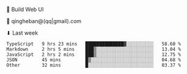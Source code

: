 🧙 Build Web UI

📧 qingheban@(qq|gmail).com

⬇ Last week

<!--START_SECTION:waka-->

```text
TypeScript   9 hrs 23 mins   ██████████████▓░░░░░░░░░░   58.60 %
Markdown     2 hrs 5 mins    ███▒░░░░░░░░░░░░░░░░░░░░░   13.04 %
JavaScript   2 hrs 2 mins    ███▒░░░░░░░░░░░░░░░░░░░░░   12.75 %
JSON         45 mins         █▒░░░░░░░░░░░░░░░░░░░░░░░   04.68 %
Other        32 mins         █░░░░░░░░░░░░░░░░░░░░░░░░   03.37 %
```

<!--END_SECTION:waka-->

<!--
**banqinghe/banqinghe** is a ✨ _special_ ✨ repository because its `README.md` (this file) appears on your GitHub profile.

Here are some ideas to get you started:

- 🔭 I’m currently working on ...
- 🌱 I’m currently learning ...
- 👯 I’m looking to collaborate on ...
- 🤔 I’m looking for help with ...
- 💬 Ask me about ...
- 📫 How to reach me: ...
- 😄 Pronouns: ...
- ⚡ Fun fact: ...
-->
